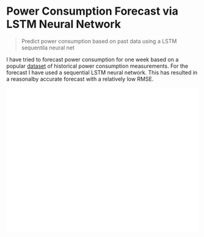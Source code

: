 # Power Consumption Forecast via LSTM Neural Network
> Predict power consumption based on past data using a LSTM sequentila neural net

I have tried to forecast power consumption for one week based on a popular [dataset](https://archive.ics.uci.edu/ml/datasets/individual+household+electric+power+consumption) of historical power consumption measurements. For the forecast I have used a sequential LSTM neural network.
This has resulted in a reasonalby accurate forecast with a relatively low RMSE. 

![](daily_error.png)

